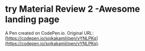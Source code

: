 # try Material Review 2 -Awesome landing page

A Pen created on CodePen.io. Original URL: [https://codepen.io/sojkakamil/pen/vYNLPKq](https://codepen.io/sojkakamil/pen/vYNLPKq).


